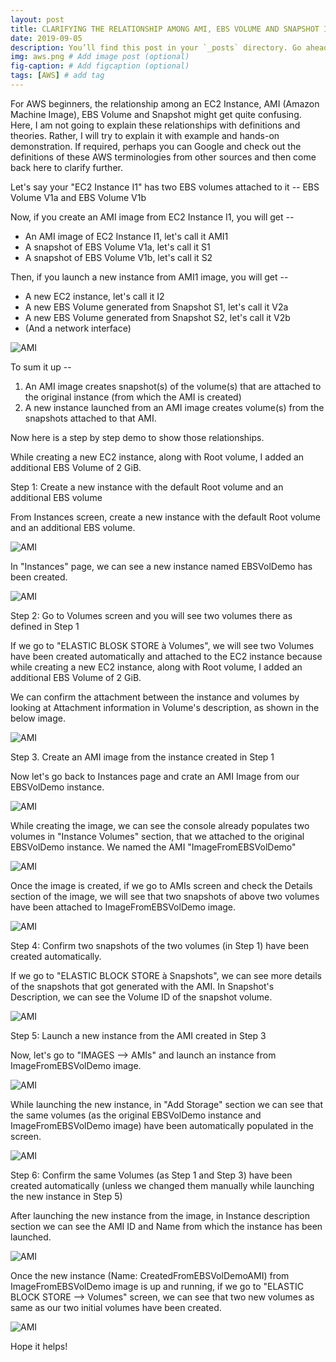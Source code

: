 ```yaml
---
layout: post
title: CLARIFYING THE RELATIONSHIP AMONG AMI, EBS VOLUME AND SNAPSHOT IN AWS EC2
date: 2019-09-05 
description: You’ll find this post in your `_posts` directory. Go ahead and edit it and re-build the site to see your changes. # Add post description (optional)
img: aws.png # Add image post (optional)
fig-caption: # Add figcaption (optional)
tags: [AWS] # add tag
---
```

For AWS beginners, the relationship among an EC2 Instance, AMI (Amazon Machine Image), EBS Volume and Snapshot might get quite confusing. Here, I am not going to explain these relationships with definitions and theories. Rather, I will try to explain it with example and hands-on demonstration. If required, perhaps you can Google and check out the definitions of these AWS terminologies from other sources and then come back here to clarify further.

Let's say your "EC2 Instance I1" has two EBS volumes attached to it -- EBS Volume V1a and EBS Volume V1b

Now, if you create an AMI image from EC2 Instance I1, you will get --

-   An AMI image of EC2 Instance I1, let's call it AMI1
-   A snapshot of EBS Volume V1a, let's call it S1
-   A snapshot of EBS Volume V1b, let's call it S2

Then, if you launch a new instance from AMI1 image, you will get --

-   A new EC2 instance, let's call it I2
-   A new EBS Volume generated from Snapshot S1, let's call it V2a
-   A new EBS Volume generated from Snapshot S2, let's call it V2b
-   (And a network interface)

![AMI]({{site.baseurl}}/assets/img/AMI.png)

To sum it up --

1.  An AMI image creates snapshot(s) of the volume(s) that are attached to the original instance (from which the AMI is created)
2.  A new instance launched from an AMI image creates volume(s) from the snapshots attached to that AMI.

Now here is a step by step demo to show those relationships.

While creating a new EC2 instance, along with Root volume, I added an additional EBS Volume of 2 GiB.

Step 1: Create a new instance with the default Root volume and an additional EBS volume

From Instances screen, create a new instance with the default Root volume and an additional EBS volume.

![AMI]({{site.baseurl}}/assets/img/1a.png)

In "Instances" page, we can see a new instance named EBSVolDemo has been created.

![AMI]({{site.baseurl}}/assets/img/1b.png)

Step 2: Go to Volumes screen and you will see two volumes there as defined in Step 1

If we go to "ELASTIC BLOSK STORE à Volumes", we will see two Volumes have been created automatically and attached to the EC2 instance because while creating a new EC2 instance, along with Root volume, I added an additional EBS Volume of 2 GiB.

We can confirm the attachment between the instance and volumes by looking at Attachment information in Volume's description, as shown in the below image.

![AMI]({{site.baseurl}}/assets/img/2.png)

Step 3. Create an AMI image from the instance created in Step 1

Now let's go back to Instances page and crate an AMI Image from our EBSVolDemo instance.

![AMI]({{site.baseurl}}/assets/img/3a.png)

While creating the image, we can see the console already populates two volumes in "Instance Volumes" section, that we attached to the original EBSVolDemo instance. We named the AMI "ImageFromEBSVolDemo"

![AMI]({{site.baseurl}}/assets/img/3b.png)

Once the image is created, if we go to AMIs screen and check the Details section of the image, we will see that two snapshots of above two volumes have been attached to ImageFromEBSVolDemo image.

![AMI]({{site.baseurl}}/assets/img/3c.png)

Step 4: Confirm two snapshots of the two volumes (in Step 1) have been created automatically.

If we go to "ELASTIC BLOCK STORE à Snapshots", we can see more details of the snapshots that got generated with the AMI. In Snapshot's Description, we can see the Volume ID of the snapshot volume.

![AMI]({{site.baseurl}}/assets/img/4.png)

Step 5: Launch a new instance from the AMI created in Step 3

Now, let's go to "IMAGES --> AMIs" and launch an instance from ImageFromEBSVolDemo image.

![AMI]({{site.baseurl}}/assets/img/5a.png)

While launching the new instance, in "Add Storage" section we can see that the same volumes (as the original EBSVolDemo instance and ImageFromEBSVolDemo image) have been automatically populated in the screen.

![AMI]({{site.baseurl}}/assets/img/5b.png)

Step 6: Confirm the same Volumes (as Step 1 and Step 3) have been created automatically (unless we changed them manually while launching the new instance in Step 5)

After launching the new instance from the image, in Instance description section we can see the AMI ID and Name from which the instance has been launched.

![AMI]({{site.baseurl}}/assets/img/6a.png)

Once the new instance (Name: CreatedFromEBSVolDemoAMI) from ImageFromEBSVolDemo image is up and running, if we go to "ELASTIC BLOCK STORE --> Volumes" screen, we can see that two new volumes as same as our two initial volumes have been created.

![AMI]({{site.baseurl}}/assets/img/6b.png)

Hope it helps!
